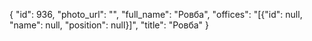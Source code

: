 {
    "id": 936,
    "photo_url": "",
    "full_name": "Ровба",
    "offices": "[{\"id\": null, \"name\": null, \"position\": null}]",
    "title": "Ровба"
}